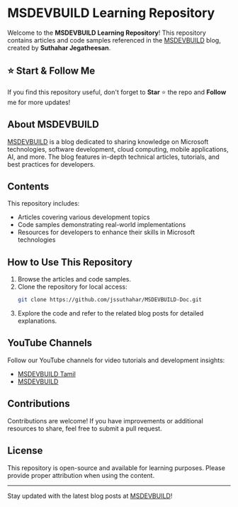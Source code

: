 # MSDEVBUILD Learning Repository

Welcome to the **MSDEVBUILD Learning Repository**! This repository contains articles and code samples referenced in the [MSDEVBUILD](https://www.msdevbuild.com/) blog, created by **Suthahar Jegatheesan**.

## ⭐ Start & Follow Me
If you find this repository useful, don't forget to **Star** ⭐ the repo and **Follow** me for more updates!

## About MSDEVBUILD
[MSDEVBUILD](https://www.msdevbuild.com/) is a blog dedicated to sharing knowledge on Microsoft technologies, software development, cloud computing, mobile applications, AI, and more. The blog features in-depth technical articles, tutorials, and best practices for developers.

## Contents
This repository includes:
- Articles covering various development topics
- Code samples demonstrating real-world implementations
- Resources for developers to enhance their skills in Microsoft technologies

## How to Use This Repository
1. Browse the articles and code samples.
2. Clone the repository for local access:
   ```sh
   git clone https://github.com/jssuthahar/MSDEVBUILD-Doc.git
   ```
3. Explore the code and refer to the related blog posts for detailed explanations.

## YouTube Channels
Follow our YouTube channels for video tutorials and development insights:
- [MSDEVBUILD Tamil](https://www.youtube.com/@MSDEVBUILDTamil)
- [MSDEVBUILD](https://www.youtube.com/@MSDEVBUILD)

## Contributions
Contributions are welcome! If you have improvements or additional resources to share, feel free to submit a pull request.

## License
This repository is open-source and available for learning purposes. Please provide proper attribution when using the content.

---
Stay updated with the latest blog posts at [MSDEVBUILD](https://www.msdevbuild.com/)!


<!-- FOOTER:START -->
<!-- FOOTER:END -->

